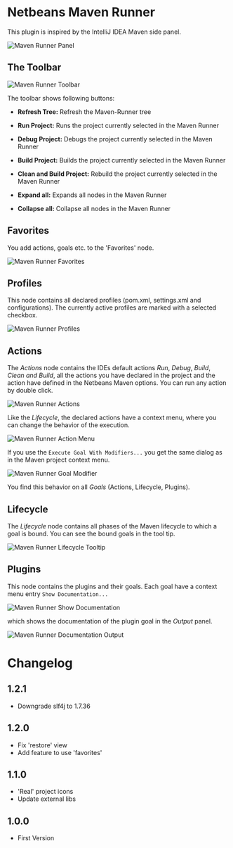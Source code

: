 # Netbeans Maven Runner

This plugin is inspired by the IntelliJ IDEA Maven side panel.

![Maven Runner Panel](doc/maven-runner.png)

## The Toolbar

![Maven Runner Toolbar](doc/maven-runner-toolbar.png)

The toolbar shows following buttons:

* **Refresh Tree:** Refresh the Maven-Runner tree
* **Run Project:** Runs the project currently selected in the Maven Runner
* **Debug Project:** Debugs the project currently selected in the Maven Runner
* **Build Project:** Builds the project currently selected in the Maven Runner
* **Clean and Build Project:** Rebuild the project currently selected in the Maven Runner

* **Expand all:** Expands all nodes in the Maven Runner
* **Collapse all:** Collapse all nodes in the Maven Runner

## Favorites

You add actions, goals etc. to the 'Favorites' node.

![Maven Runner Favorites](doc/maven.runner-favorites.png)

## Profiles

This node contains all declared profiles (pom.xml, settings.xml and configurations). 
The currently active profiles are marked with a selected checkbox.

![Maven Runner Profiles](doc/maven-runner-profiles.png)

## Actions

The *Actions* node contains the IDEs default actions *Run*, *Debug*, *Build*, 
*Clean and Build*, all the actions you have declared in the project and the 
action have defined in the Netbeans Maven options. You can run any action by 
double click.

![Maven Runner Actions](doc/maven-runner-actions.png)

Like the *Lifecycle*, the declared actions have a context menu, where you can 
change the behavior of the execution.

![Maven Runner Action Menu](doc/maven-runner-lifecycle-menu.png)

If you use the `Execute Goal With Modifiers...` you get the same dialog as in 
the Maven project context menu.

![Maven Runner Goal Modifier](doc/maven-runner-goal.png)

You find this behavior on all *Goals* (Actions, Lifecycle, Plugins).

## Lifecycle

The *Lifecycle* node contains all phases of the Maven lifecycle to which a goal 
is bound. You can see the bound goals in the tool tip.

![Maven Runner Lifecycle Tooltip](doc/maven-runner-lifecycle.png)

## Plugins

This node contains the plugins and their goals. Each goal have a context menu 
entry `Show Documentation...` 

![Maven Runner Show Documentation](doc/maven-runner-goal-help.png)

which shows the documentation of the plugin goal in the *Output* panel.

![Maven Runner Documentation Output](doc/maven-runner-goal-help-output.png)

# Changelog

## 1.2.1
- Downgrade slf4j to 1.7.36

## 1.2.0
- Fix 'restore' view
- Add feature to use 'favorites'

## 1.1.0
- 'Real' project icons
- Update external libs

## 1.0.0

- First Version